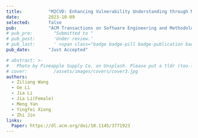 ```yaml
---
title:          "M2CVD: Enhancing Vulnerability Understanding through Multi-Model Collaboration for Code Vulnerability Detection"
date:           2023-10-09
selected:       false
pub:            "ACM Transactions on Software Engineering and Methodology (TOSEM)"
# pub_pre:        "Submitted to "
# pub_post:       'Under review.'
# pub_last:       ' <span class="badge badge-pill badge-publication badge-success">CCF-A</span>'
pub_date:       "Just Accepted"

# abstract: >-
#   Photo by Pineapple Supply Co. on Unsplash. Please put a tldr (too-long-didnt-read, 1~2 sentences) of your publication here. It is not recommended to put the actual abstract here because it is usually too long to fit in. $\LaTeX$ is supported. $a=b+c$.
# cover:          /assets/images/covers/cover3.jpg
authors:
  - Ziliang Wang
  - Ge Li
  - Jia Li
  - Jia Li(Female)
  - Meng Yan
  - Yingfei Xiong
  - Zhi Jin
links:
  Paper: https://dl.acm.org/doi/10.1145/3771923
---
```


